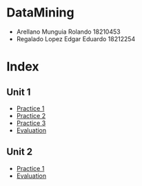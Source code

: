 # DataMining

  * Arellano Munguia Rolando 18210453
  * Regalado Lopez Edgar Eduardo	18212254

# Index

## Unit 1 
  * [Practice 1](https://github.com/rolandoarellano69/DataMining/tree/Unit1/Practice/Practice1)
  * [Practice 2](https://github.com/rolandoarellano69/DataMining/tree/Unit1/Practice/Practice2)
  * [Practice 3](https://github.com/rolandoarellano69/DataMining/tree/Unit1/Practice/Practice3)
  * [Evaluation](https://github.com/rolandoarellano69/DataMining/tree/Unit1/Evaluation)

## Unit 2
 * [Practice 1](https://github.com/rolandoarellano69/DataMining/tree/Unit2/Practice/Unit2/Practice1)
 * [Evaluation](https://github.com/rolandoarellano69/DataMining/tree/Unit2/Evaluation/Evaluation2)
